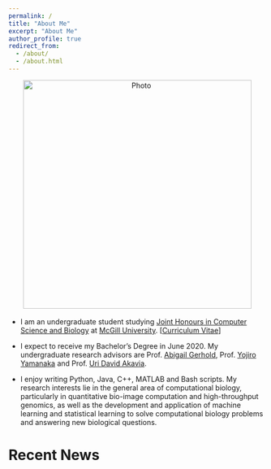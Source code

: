 ```yaml
---
permalink: /
title: "About Me"
excerpt: "About Me"
author_profile: true
redirect_from:
  - /about/
  - /about.html
---
```


<p align="center">
  <img src="https://yifanzhao.github.io/files/yifanzhao_profile.JPG?raw=true" alt="Photo" style="width: 450px;"/>
</p>


* I am an undergraduate student studying [Joint Honours in Computer Science and Biology](http://biology.mcgill.ca/undergrad/jointmajor_compbiol.html) at [McGill University](https://mcgill.ca/). [[Curriculum Vitae](http://yifnzhao.github.io./files/yifanzhao_cv.pdf)]

* I expect to receive my Bachelor’s Degree in June 2020. My undergraduate research advisors are Prof. [Abigail Gerhold](https://www.gerholdlab.net/people), Prof. [Yojiro Yamanaka](https://mcgillgcrc.com/research/members/yamanaka) and Prof. [Uri David Akavia](https://www.mcgill.ca/biochemistry/about-us/department/faculty-members/uri-david-akavia).

* I enjoy writing Python, Java, C++, MATLAB and Bash scripts. My research interests lie in the general area of computational biology, particularly in quantitative bio-image computation and high-throughput genomics, as well as the development and application of machine learning and statistical learning to solve computational biology problems and answering new biological questions.

# Recent News
